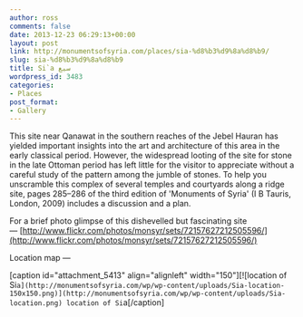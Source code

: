 ```yaml
---
author: ross
comments: false
date: 2013-12-23 06:29:13+00:00
layout: post
link: http://monumentsofsyria.com/places/sia-%d8%b3%d9%8a%d8%b9/
slug: sia-%d8%b3%d9%8a%d8%b9
title: Si`a سيع
wordpress_id: 3483
categories:
- Places
post_format:
- Gallery
---
```


This site near Qanawat in the southern reaches of the Jebel Hauran has yielded important insights into the art and architecture of this area in the early classical period. However, the widespread looting of the site for stone in the late Ottoman period has left little for the visitor to appreciate without a careful study of the pattern among the jumble of stones.
To help you unscramble this complex of several temples and courtyards along a ridge site, pages 285–286 of the third edition of 'Monuments of Syria' (I B Tauris, London, 2009) includes a discussion and a plan.

For a brief photo glimpse of this dishevelled but fascinating site — [http://www.flickr.com/photos/monsyr/sets/72157627212505596/](http://www.flickr.com/photos/monsyr/sets/72157627212505596/)

Location map —

[caption id="attachment_5413" align="alignleft" width="150"][![location of Si`a](http://monumentsofsyria.com/wp/wp-content/uploads/Sia-location-150x150.png)](http://monumentsofsyria.com/wp/wp-content/uploads/Sia-location.png) location of Si`a[/caption]


